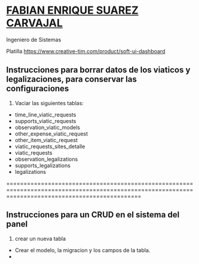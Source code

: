 # [FABIAN ENRIQUE SUAREZ CARVAJAL](https://github.com/fsuarez120-fabian)

Ingeniero de Sistemas

Platilla
https://www.creative-tim.com/product/soft-ui-dashboard

## Instrucciones para borrar datos de los viaticos y legalizaciones, para conservar las configuraciones

1. Vaciar las siguientes tablas:

* time_line_viatic_requests
* supports_viatic_requests
* observation_viatic_models
* other_expense_viatic_request
* other_item_viatic_request
* viatic_requests_sites_detalle
* viatic_requests
* observation_legalizations
* supports_legalizations
* legalizations


===================================================================================================================================================
## Instrucciones para un CRUD en el sistema del panel

1. crear un nueva tabla
* Crear el modelo, la migracion y los campos de la tabla.
* 